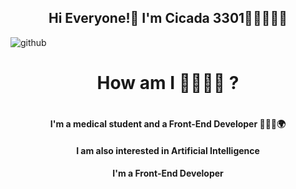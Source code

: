 <h2 align=center>Hi Everyone!👋 I'm Cicada 3301🧑🏻‍💻🏴‍☠</h2>

<img src="https://raw.githubusercontent.com/Cicada3301110/Cicada3301110/88e6a17a14ad43c5800e15e39961bcbd38532d45/Files/repository.svg" alt="github">

<h1 align="center">How am I 🤔🧑🏻‍💻 ?<h1>

<h4 align="center">I'm a medical student and a Front-End Developer 🧑🏻‍💻🌍</h4>
<h4 align="center">I am also interested in Artificial Intelligence</h4>
<h4 align="center">I'm a Front-End Developer</h4>